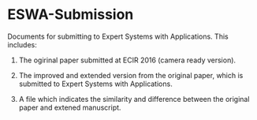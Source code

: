 # ESWA-Submission
Documents for submitting to Expert Systems with Applications. This includes:

1. The ogirinal paper submitted at ECIR 2016 (camera ready version).

2. The improved and extended version from the original paper, which is submitted to Expert Systems with Applications.

3. A file which indicates the similarity and difference between the original paper and extened manuscript.
